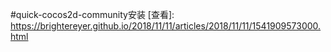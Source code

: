 
#quick-cocos2d-community安装
[查看]: https://brightereyer.github.io/2018/11/11/articles/2018/11/11/1541909573000.html
